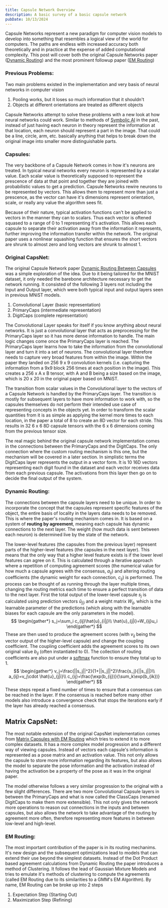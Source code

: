 ```yaml
---
title: Capsule Network Overview
description: A basic survey of a basic capsule network
pubDate: 10/13/2024
---
```

Capsule Networks represent a new paradigm for computer vision models to develop into something that resembles a logical view of the world for computers. The paths are endless with increased accuracy both theoretically and in practice at the expense of added computational complexity. This post will cover both the original Capsule Networks paper ([Dynamic Routing](https://arxiv.org/abs/1710.09829)) and the most prominent followup paper ([EM Routing](https://openreview.net/pdf?id=HJWLfGWRb))
### Previous Problems:
Two main problems existed in the implementation and very basis of neural networks in computer vision
1. Pooling works, but it loses so much information that it shouldn't
2. Objects at different orientations are treated as different objects

Capsule Networks attempt to solve these problems with a new look at how neural networks could work. Similar to methods of [Symbolic AI](https://www.datacamp.com/blog/what-is-symbolic-ai) in the past, instead of just having each neuron in theory represent the information at that location, each neuron should represent a part in the image. That could be a line, circle, arm, etc. basically anything that helps to break down the original image into smaller more distinguishable parts.
### Capsules:
The very backbone of a Capsule Network comes in how it's neurons are treated. In typical neural networks every neuron is represented by a scalar value. Each scalar value is theoretically supposed to represent the prescence of data at that point and together they are joined with probabilistic values to get a prediction. Capsule Networks rewire neurons to be represented by vectors. This allows them to represent more than just a prescence, as the vector can have it's dimensions represent orientation, scale, or really any value the algorithm sees fit.

Because of their nature, typical activation functions can't be applied to vectors in the manner they can to scalars. Thus each vector is oftened squased to a range of 0 to 1 representing it's activation. This allows each capsule to separate their activation away from the information it represents, further improving the information transfer within the network. The original paper uses a nonlinear squashing function that ensures the short vectors are shrunk to almost zero and long vectors are shrunk to almost 1.

### Original CapsNet:
The original Capsule Network paper [Dynamic Routing Between Capsules](https://arxiv.org/abs/1710.09829) was a simple exploration of the idea. Due to it being tailored for the MNiST dataset, it only needed the barebone architecture necessary to get the network running. It consisted of the following 3 layers not including the Input and Output layer, which were both typical input and output layers seen in previous MNiST models.
1. Convolutional Layer (basic representation)
2. PrimaryCaps (intermediate representation)
3. DigitCaps (complete representation)

The Convolutional Layer speaks for itself if you know anything about neural networks. It is just a convolutional layer that acts as preprocessing for the PrimaryCaps layer so it has more dense information to handle. The main logic changes come once the PrimaryCaps layer is reached. The PrimaryCaps layer learns how to take the information from the convolutional layer and turn it into a set of neurons. The convolutional layer therefore needs to capture very broad features from within the image. Within the paper they landed on 256 9 x 9 convolution kernels (i.e. capturing the information from a 9x9 block 256 times at each position in the image). This creates a 256 x A x B tensor, with A and B being a size based on the image, which is 20 x 20 in the original paper based on MNiST.

The transition from scalar values in the Convolutional layer to the vectors of a Capsule Network is handled by the PrimaryCaps layer. The transition is mostly for subsequent layers to have more information to work with, so the capsules themselves do not perform their intended use case of representing concepts in the objects yet. In order to transform the scalar quantities from it is as simple as applying the kernel more times to each location, in the paper a total of 8 to create an 8D vector for each stride. This results in 32 6 x 6 8D capsule tensors with the 6 x 6 dimensions coming from the previous tensor size.

The real magic behind the original capsule network implementation comes in the connections between the PrimaryCaps and the DigitCaps. The only connection where the custom routing mechanism is this one, but the mechanism will be covered in a later section. In simplistic terms the DigitCaps layer represents the output in a vector form. It is 10 16D vectors representing each digit found in the dataset and each vector receives data from each previous capsule. The activations from this layer then go on to decide the final output of the system.
### Dynamic Routing:
The connections between the capsule layers need to be unique. In order to incorporate the concept that the capsules represent specific features of the object, the entire basis of locality in the layers data needs to be removed. This is where the paper's routing mechanism comes in. It is based on a system of **routing by agreement**, meaning each capsule has dynamic connections to the next layer. The weight (how much data is sent between each neuron) is determined live by the state of the network. 

The lower-level features (the capsules from the previous layer) represent parts of the higher-level features (the capsules in the next layer). This means that the only way that a higher level feature exists is if the lower level features can agree on it. This is calculated through a iterative approach where a repetition of computing agreement scores (the numerical value for how much a capsule agrees with the consensus, $a_{ij}$) and altering routing coefficients (the dynamic weight for each connection, $c_{ij}$) is performed. The process can be thought of as running through the layer multiple times, changing the routing metrics each time to ensure a perfect transition of data to the next layer. First the total output of the lower-level capsule $s_j$ is calculated using prediction vectors $\hat{u}_{j|i}$ and a weight matrix $W_{ij}$, which is the learnable parameter of the predictions (which along with the learnable biases for each capsule are the only parameters in the model).
$$
\begin{gather*}
s_j=\sum_i c_{ij}\hat{u}_{i|j}\\
\hat{u}_{j|i}=W_{ij}u_i
\end{gather*}
$$
These are then used to produce the agreement scores (with $v_{ij}$ being the vector output of the higher-level capsule) and change the coupling coefficient. The coupling coefficient adds the agreement scores to its own original value $b_{ij}$ (often instantiated to 0). The collection of routing coefficients are also put under a [softmax](https://medium.com/@hunter-j-phillips/a-simple-introduction-to-softmax-287712d69bac) function to ensure they total up to 1.
$$
\begin{gather*}
v_j=\frac{||s_j||^2}{1+||s_j||^2}\frac{s_j}{||s_j||}\\
a_{ij}=v_j\cdot \hat{u}_{j|i}\\
c_{ij}=\frac{\exp(b_{ij})}{\sum_k\exp(b_{ik})}
\end{gather*}
$$ 
These steps repeat a fixed number of times to ensure that a consensus can be reached in the layer. If the consensus is reached before many other models also introduce a convergence check that stops the iterations early if the layer has already reached a consensus.

## Matrix CapsNet:
The most notable extension of the original CapsNet implementation comes from [Matrix Capsules with EM Routing](https://openreview.net/pdf?id=HJWLfGWRb) which tries to extend it to more complex datasets. It has a more complex model progression and a different way of viewing capsules. Instead of vectors each capsule's information is represented as a pose matrix and an activation value. This not only allows the capsule to store more information regarding its features, but also allows the model to separate the pose information and the activation instead of having the activation be a property of the pose as it was in the original paper.

The model otherwise follows a very similar progression to the original with a few slight differences. There are two more Convolutional Capsule layers in between the PrimaryCaps and what is now called the ClassCaps (renamed DigitCaps to make them more extensible). This not only gives the network more operations to reason out connections in the inputs and between capsules, but also allows the network to take advantage of the routing by agreement more often, therefore representing more features in between low-level and high-level.

### EM Routing:
The most important contribution of the paper is in its routing mechanims. It's new design and the subsequent optimizations lead to models that can extend their use beyond the simplest datasets. Instead of the Dot Product based agreement calculations from Dynamic Routing the paper introduces a method of Clustering. It follows the lead of Gaussian Mixture Models and tries to emulate it's methods of clustering to compute the agreements (called EM Routing due to its similarities to a GMM's EM Algorithm). By name, EM Routing can be broke up into 2 steps
1. Expectation Step (Starting Out)
2. Maximization Step (Refining)

